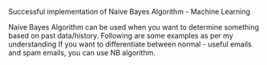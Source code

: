 Successful implementation of Naive Bayes Algorithm - Machine Learning

Naive Bayes Algorithm can be used when you want to determine something based on past data/history. Following are some examples as per my understanding
  If you want to differentiate between normal - useful emails and spam emails, you can use NB algorithm.

